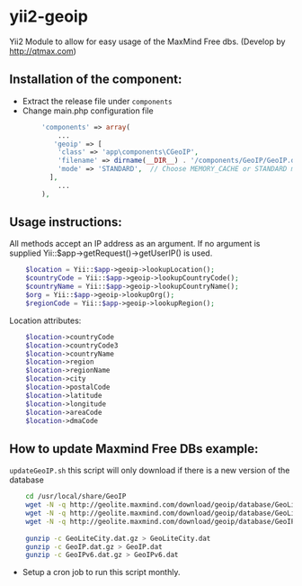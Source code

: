 yii2-geoip
=========

Yii2 Module to allow for easy usage of the MaxMind Free dbs. (Develop by http://qtmax.com)

Installation of the component:
------------------------
* Extract the release file under `components`
* Change main.php configuration file

```php
        'components' => array(
            ...
           'geoip' => [
			'class' => 'app\components\CGeoIP',
			'filename' => dirname(__DIR__) . '/components/GeoIP/GeoIP.dat', // specify filename location for the corresponding database
			'mode' => 'STANDARD',  // Choose MEMORY_CACHE or STANDARD mode
	      ],
            ...
        ),
```

Usage instructions:
------------------------

All methods accept an IP address as an argument.
If no argument is supplied Yii::$app->getRequest()->getUserIP() is used.
```php
    $location = Yii::$app->geoip->lookupLocation();
    $countryCode = Yii::$app->geoip->lookupCountryCode();
    $countryName = Yii::$app->geoip->lookupCountryName();
    $org = Yii::$app->geoip->lookupOrg();
    $regionCode = Yii::$app->geoip->lookupRegion();
```
Location attributes:
```php
    $location->countryCode
    $location->countryCode3
    $location->countryName
    $location->region
    $location->regionName
    $location->city
    $location->postalCode
    $location->latitude
    $location->longitude
    $location->areaCode
    $location->dmaCode
```


How to update Maxmind Free DBs example:
------------------------
`updateGeoIP.sh`
this script will only download if there is a new version of the database
```bash
    cd /usr/local/share/GeoIP
    wget -N -q http://geolite.maxmind.com/download/geoip/database/GeoLiteCity.dat.gz
    wget -N -q http://geolite.maxmind.com/download/geoip/database/GeoLiteCountry/GeoIP.dat.gz
    wget -N -q http://geolite.maxmind.com/download/geoip/database/GeoIPv6.dat.gz
    
    gunzip -c GeoLiteCity.dat.gz > GeoLiteCity.dat
    gunzip -c GeoIP.dat.gz > GeoIP.dat
    gunzip -c GeoIPv6.dat.gz > GeoIPv6.dat
```

* Setup a cron job to run this script monthly.
